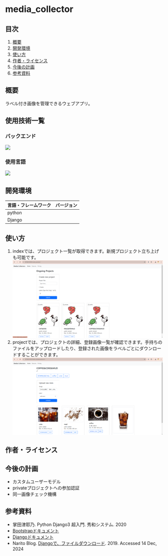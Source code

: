 # media_collector
## 目次
1. [概要](#概要)
2. [開発環境](#開発環境)
3. [使い方](#使い方)
4. [作者・ライセンス](#作者ライセンス)
5. [今後の計画](#今後の計画)
6. [参考資料](#参考資料)
## 概要
ラベル付き画像を管理できるウェブアプリ。
## 使用技術一覧
### バックエンド
<img src="https://qiita-user-contents.imgix.net/https%3A%2F%2Fimg.shields.io%2Fbadge%2F-Django-092E20.svg%3Flogo%3Ddjango%26style%3Dfor-the-badge?ixlib=rb-4.0.0&auto=format&gif-q=60&q=75&s=8e893eb1e18849898af16fa81c0b9642">

### 使用言語
<img src="https://qiita-user-contents.imgix.net/https%3A%2F%2Fimg.shields.io%2Fbadge%2F-Python-F2C63C.svg%3Flogo%3Dpython%26style%3Dfor-the-badge?ixlib=rb-4.0.0&auto=format&gif-q=60&q=75&s=c17144ccc12f9c19e9dbba2eec5c7980">


## 開発環境
| 言語・フレームワーク | バージョン |
| ------------------  | ---------- |
| python | |
| Django | |

## 使い方
1. indexでは、プロジェクト一覧が取得できます。新規プロジェクト立ち上げも可能です。
![index](home.png)
2. projectでは、プロジェクトの詳細、登録画像一覧が確認できます。手持ちのファイルをアップロードしたり、登録された画像をラベルごとにダウンロードすることができます。
![project](project.png)
## 作者・ライセンス
## 今後の計画
- カスタムユーザーモデル
- privateプロジェクトへの参加認証
- 同一画像チェック機構
## 参考資料
- 掌田津耶乃. Python Django3 超入門. 秀和システム. 2020
- [Bootstrapドキュメント](https://getbootstrap.jp/docs/5.3/getting-started/introduction/)
- [Djangoドキュメント](https://docs.djangoproject.com/en/5.1/)
- Narito Blog. [Djangoで、ファイルダウンロード](https://blog.narito.ninja/detail/93). 2019. Accessed 14 Dec, 2024